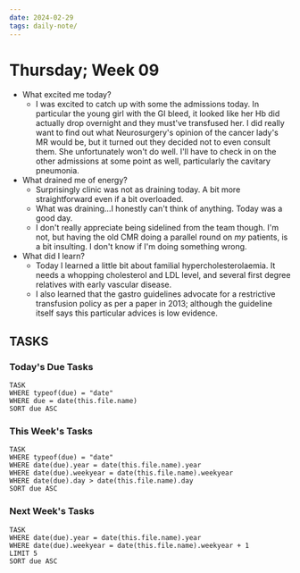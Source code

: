 ```yaml
---
date: 2024-02-29
tags: daily-note/
---
```


#  Thursday; Week  09

- What excited me today?
	- I was excited to catch up with some the admissions today. In particular the young girl with the GI bleed, it looked like her Hb did actually drop overnight and they must've transfused her. I did really want to find out what Neurosurgery's opinion of the cancer lady's MR would be, but it turned out they decided not to even consult them. She unfortunately won't do well. I'll have to check in on the other admissions at some point as well, particularly the cavitary pneumonia. 
- What drained me of energy?
	- Surprisingly clinic was not as draining today. A bit more straightforward even if a bit overloaded. 
	- What was draining...I honestly can't think of anything. Today was a good day. 
	- I don't really appreciate being sidelined from the team though. I'm not, but having the old CMR doing a parallel round on _my_ patients, is a bit insulting. I don't know if I'm doing something wrong. 
- What did I learn?
	- Today I learned a little bit about familial hypercholesterolaemia. It needs a whopping cholesterol and LDL level, and several first degree relatives with early vascular disease. 
	- I also learned that the gastro guidelines advocate for a restrictive transfusion policy as per a paper in 2013; although the guideline itself says this particular advices is low evidence. 

## TASKS



### Today's Due Tasks
```dataview
TASK 
WHERE typeof(due) = "date"
WHERE due = date(this.file.name)
SORT due ASC
```

### This Week's Tasks
```dataview
TASK 
WHERE typeof(due) = "date"
WHERE date(due).year = date(this.file.name).year
WHERE date(due).weekyear = date(this.file.name).weekyear
WHERE date(due).day > date(this.file.name).day
SORT due ASC
```

### Next Week's Tasks
```dataview
TASK 
WHERE date(due).year = date(this.file.name).year
WHERE date(due).weekyear = date(this.file.name).weekyear + 1
LIMIT 5
SORT due ASC
```